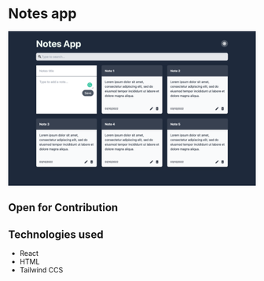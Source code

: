 # Notes app

![Notes app gif](/preview.png)

## Open for Contribution

## Technologies used

- React
- HTML
- Tailwind CCS
